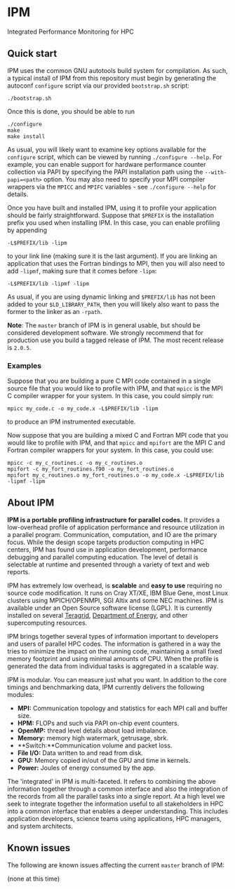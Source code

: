 # IPM

Integrated Performance Monitoring for HPC

## Quick start

IPM uses the common GNU autotools build system for compilation. As such, a
typical install of IPM from this repository must begin by generating the
autoconf `configure` script via our provided `bootstrap.sh` script:

    ./bootstrap.sh

Once this is done, you should be able to run

    ./configure
    make
    make install

As usual, you will likely want to examine key options available for the
`configure` script, which can be viewed by running `./configure --help`. For
example, you can enable support for hardware performance counter collection via
PAPI by specifying the PAPI installation path using the `--with-papi=<path>`
option. You may also need to specify your MPI compiler wrappers via the `MPICC`
and `MPIFC` variables - see `./configure --help` for details.

Once you have built and installed IPM, using it to profile your application
should be fairly straightforward. Suppose that `$PREFIX` is the installation
prefix you used when installing IPM. In this case, you can enable profiling by
appending

    -L$PREFIX/lib -lipm

to your link line (making sure it is the last argument). If you are linking an
application that uses the Fortran bindings to MPI, then you will also need to
add `-lipmf`, making sure that it comes before `-lipm`:

    -L$PREFIX/lib -lipmf -lipm

As usual, if you are using dynamic linking and `$PREFIX/lib` has not been added
to your `$LD_LIBRARY_PATH`, then you will likely also want to pass the former
to the linker as an `-rpath`.

**Note**: The `master` branch of IPM is in general usable, but should be
considered development software. We strongly recommend that for production use
you build a tagged release of IPM. The most recent release is `2.0.5`.

### Examples

Suppose that you are building a pure C MPI code contained in a single source
file that you would like to profile with IPM, and that `mpicc` is the MPI C
compiler wrapper for your system. In this case, you could simply run:

    mpicc my_code.c -o my_code.x -L$PREFIX/lib -lipm

to produce an IPM instrumented executable.
 
Now suppose that you are building a mixed C and Fortran MPI code that you would
like to profile with IPM, and that `mpicc` and `mpifort` are the MPI C and
Fortran compiler wrappers for your system. In this case, you could use:

    mpicc -c my_c_routines.c -o my_c_routines.o
    mpifort -c my_fort_routines.f90 -o my_fort_routines.o
    mpifort my_c_routines.o my_fort_routines.o -o my_code.x -L$PREFIX/lib -lipmf -lipm


## About IPM

**IPM is a portable profiling infrastructure for parallel codes.** It provides
a low-overhead profile of application performance and resource utilization in a
parallel program. Communication, computation, and IO are the primary focus.
While the design scope targets production computing in HPC centers, IPM has
found use in application development, performance debugging and parallel
computing education. The level of detail is selectable at runtime and presented
through a variety of text and web reports.

IPM has extremely low overhead, is **scalable** and **easy to use** requiring
no source code modification. It runs on Cray XT/XE, IBM Blue Gene, most Linux
clusters using MPICH/OPENMPI, SGI Altix and some NEC machines. IPM is available
under an Open Source software license (LGPL). It is currently installed on
several [Teragrid][], [Department of Energy][], and other supercomputing
resources. 

[teragrid]: https://www.teragrid.org/
[department of energy]: http://www.nersc.gov

IPM brings together several types of information important to developers and
users of parallel HPC codes. The information is gathered in a way the tries to
minimize the impact on the running code, maintaining a small fixed memory
footprint and using minimal amounts of CPU. When the profile is generated the
data from individual tasks is aggregated in a scalable way.


IPM is modular. You can measure just what you want. In addition to the core
timings and benchmarking data, IPM currently delivers the following modules:

  *   **MPI:** Communication topology and statistics for each MPI call and buffer size. 
  *   **HPM:** FLOPs and such via PAPI on-chip event counters.
  *   **OpenMP:** thread level details about load imbalance. 
  *   **Memory:** memory high watermark, getrusage, sbrk. 
  *   **Switch:**Communication volume and packet loss.
  *   **File I/O:** Data written to and read from disk.
  *   **GPU:** Memory copied in/out of the GPU and time in kernels.
  *   **Power:** Joules of energy consumed by the app. 
  
The 'integrated' in IPM is multi-faceted. It refers to combining the above
information together through a common interface and also the integration of the
records from all the parallel tasks into a single report. At a high level we
seek to integrate together the information useful to all stakeholders in HPC
into a common interface that enables a deeper understanding. This includes
application developers, science teams using applications, HPC managers, and
system architects.

## Known issues

The following are known issues affecting the current `master` branch of IPM:

(none at this time)
